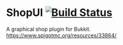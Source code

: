 # ShopUI [![Build Status](https://travis-ci.org/MegaNarwhal/ShopUI.svg?branch=master)](https://travis-ci.org/MegaNarwhal/ShopUI)
A graphical shop plugin for Bukkit. https://www.spigotmc.org/resources/33864/

